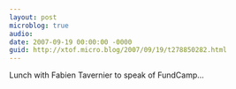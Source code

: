 ```yaml
---
layout: post
microblog: true
audio: 
date: 2007-09-19 00:00:00 -0000
guid: http://xtof.micro.blog/2007/09/19/t278850282.html
---
```

Lunch with Fabien Tavernier to speak of FundCamp...
